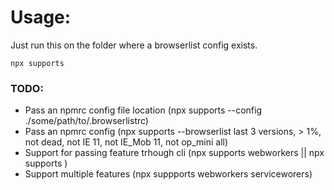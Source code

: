 # Usage:

Just run this on the folder where a browserlist config exists.

```
npx supports
```

### TODO:

- Pass an npmrc config file location (npx supports --config
  ./some/path/to/.browserlistrc)
- Pass an npmrc config (npx supports --browserlist last 3 versions, > 1%, not
  dead, not IE 11, not IE_Mob 11, not op_mini all)
- Support for passing feature trhough cli (npx supports webworkers || npx
  supports )
- Support multiple features (npx suppports webworkers serviceworers)
